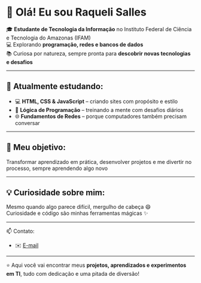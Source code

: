 # 👋 Olá! Eu sou Raqueli Salles

🎓 **Estudante de Tecnologia da Informação** no Instituto Federal de Ciência e Tecnologia do Amazonas (IFAM)  
💻 Explorando **programação, redes e bancos de dados**  
📚 Curiosa por natureza, sempre pronta para **descobrir novas tecnologias e desafios**

---

## 🌱 Atualmente estudando:
- 💻 **HTML, CSS & JavaScript** – criando sites com propósito e estilo  
- 🧠 **Lógica de Programação** – treinando a mente com desafios diários  
- 🌐 **Fundamentos de Redes** – porque computadores também precisam conversar  

---

## 🎯 Meu objetivo:
Transformar aprendizado em prática, desenvolver projetos e me divertir no processo, sempre aprendendo algo novo  

---

## 💡 Curiosidade sobre mim:
Mesmo quando algo parece difícil, mergulho de cabeça 😄  
Curiosidade e código são minhas ferramentas mágicas ✨  

---

📫 Contato: 
- ✉️ [E-mail](mailto:rsalles200629@gmail.com)

---

⭐ Aqui você vai encontrar meus **projetos, aprendizados e experimentos em TI**, tudo com dedicação e uma pitada de diversão!